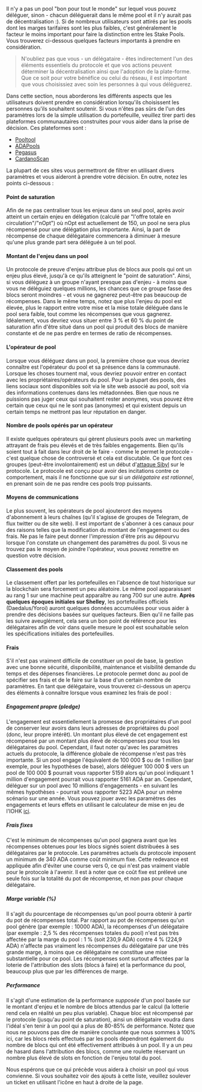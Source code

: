 Il n'y a pas un pool "bon pour tout le monde" sur lequel vous pouvez déléguer, sinon - chacun déléguerait dans le même pool et il n'y aurait pas de décentralisation :). Si de nombreux utilisateurs sont attirés par les pools dont les marges tarifaires sont les plus faibles, c'est généralement le facteur le moins important pour faire la distinction entre les Stake Pools. Vous trouverez ci-dessous quelques facteurs importants à prendre en considération.

> N'oubliez pas que vous - un délégataire - êtes indirectement l'un des éléments essentiels du protocole et que vos actions peuvent déterminer la décentralisation ainsi que l'adoption de la plate-forme. Que ce soit pour votre bénéfice ou celui du réseau, il est important que vous choisissiez avec soin les personnes à qui vous déléguerez.

Dans cette section, nous aborderons les différents aspects que les utilisateurs doivent prendre en considération lorsqu'ils choisissent les personnes qu'ils souhaitent soutenir. Si vous n'êtes pas sûrs de l'un des paramètres lors de la simple utilisation du portefeuille, veuillez tirer parti des plateformes communautaires construites pour vous aider dans la prise de décision. Ces plateformes sont :
- [Pooltool](https://pooltool.io)
- [ADAPools](https://adapools.org)
- [Pegasus](https://pegasuspool.info/explorer)
- [CardanoScan](http://cardanoscan.io)

La plupart de ces sites vous permettront de filtrer en utilisant divers paramètres et vous aideront à prendre votre décision. En outre, notez les points ci-dessous :

#### Point de saturation
  Afin de ne pas centraliser tous les enjeux dans un seul pool, après avoir atteint un certain enjeu en délégation (calculé par "l'offre totale en circulation"/"nOpt") où nOpt est actuellement de 150, un pool ne sera plus récompensé pour une délégation plus importante. Ainsi, la part de récompense de chaque délégataire commencera à diminuer à mesure qu'une plus grande part sera déléguée à un tel pool.
    
#### Montant de l'enjeu dans un pool
  Un protocole de preuve d'enjeu attribue plus de blocs aux pools qui ont un enjeu plus élevé, jusqu'à ce qu'ils atteignent le "point de saturation". Ainsi, si vous déléguez à un groupe n'ayant presque pas d'enjeu - à moins que vous ne déléguiez quelques millions, les chances que ce groupe fasse des blocs seront moindres - et vous ne gagnerez peut-être pas beaucoup de récompenses. Dans le même temps, notez que plus l'enjeu du pool est élevée, plus le rapport entre votre mise et la mise totale déléguée dans le pool sera faible, tout comme les récompenses que vous gagnerez. Idéalement, vous devriez vous situer entre 3 % et 60 % du point de saturation afin d'être situé dans un pool qui produit des blocs de manière constante et de ne pas perdre en termes de ratio de récompenses.

#### L'opérateur de pool  
  Lorsque vous déléguez dans un pool, la première chose que vous devriez connaître est l'opérateur du pool et sa présence dans la communauté. Lorsque les choses tournent mal, vous devriez pouvoir entrer en contact avec les propriétaires/opérateurs du pool. Pour la plupart des pools, des liens sociaux sont disponibles soit via le site web associé au pool, soit via des informations contenues dans les métadonnées. Bien que nous ne puissions pas juger ceux qui souhaitent rester anonymes, vous pouvez être certain que ceux qui ne le sont pas (anonymes) et qui existent depuis un certain temps ne mettront pas leur réputation en danger.  

#### Nombre de pools opérés par un opérateur
  Il existe quelques opérateurs qui gèrent plusieurs pools avec un marketing attrayant de frais peu élevés et de très faibles engagements. Bien qu'ils soient tout à fait dans leur droit de le faire - comme le permet le protocole - c'est quelque chose de controversé et cela est discutable. Ce que font ces groupes (peut-être involontairement) est un début d'[attaque Sibyl](https://en.wikipedia.org/wiki/Sybil_attack#:~:text=In%20a%20Sybil%20attack%2C%20the,diagnosed%20with%20dissociative%20identity%20disorder) sur le protocole. Le protocole est conçu pour avoir des incitations contre ce comportement, mais il ne fonctionne que sur si *un délégataire est rationnel*, en prenant soin de ne pas rendre ces pools trop puissants.

#### Moyens de communications
  Le plus souvent, les opérateurs de pool ajouteront des moyens d'abonnement à leurs chaînes (qu'il s'agisse de groupes de Telegram, de flux twitter ou de site web). Il est important de s'abonner à ces canaux pour des raisons telles que la modification du montant de l'engagement ou des frais. Ne pas le faire peut donner l'impression d'être pris au dépourvu lorsque l'on constate un changement des paramètres du pool. Si vous ne trouvez pas le moyen de joindre l'opérateur, vous pouvez remettre en question votre décision.

#### Classement des pools
  Le classement offert par les portefeuilles en l'absence de tout historique sur la blockchain sera forcement un peu aléatoire. Le même pool apparaissant au rang 1 sur une machine peut apparaître au rang 700 sur une autre. **Après quelques époques initiales sur Shelley**, les portefeuilles officiels (Daedalus/Yoroi) auront quelques données accumulées pour vous aider à prendre des décisions basées sur quelques facteurs. Bien qu'il ne faille pas les suivre aveuglément, cela sera un bon point de référence pour les délégataires afin de voir dans quelle mesure le pool est souhaitable selon les spécifications initiales des portefeuilles.

#### Frais

  S'il n'est pas vraiment difficile de constituer un pool de base, la gestion avec une bonne sécurité, disponibilité, maintenance et visibilité demande du temps et des dépenses financières. Le protocole permet donc au pool de spécifier ses frais et de le faire sur la base d'un certain nombre de paramètres. En tant que délégataire, vous trouverez ci-dessous un aperçu des éléments à connaître lorsque vous examinez les frais de pool :

##### Engagement propre (pledge)
  L'engagement est essentiellement la promesse des propriétaires d'un pool de conserver leur avoirs dans leurs adresses de propriétaires du pool (donc, leur propre intérêt). Un montant plus élevé de cet engagement est récompensé par un montant plus élevé de récompenses pour tous les délégataires du pool. Cependant, il faut noter qu'avec les paramètres actuels du protocole, la différence globale de récompense n'est pas très importante. Si un pool engage l'équivalent de 100 000 $ ou de 1 million (par exemple, pour les hypothèses de base), alors déléguer 100 000 $ vers un pool de 100 000 $ pourrait vous rapporter 5159 alors qu'un pool indiquant 1 million d'engagement pourrait vous rapporter 5161 ADA par an. Cependant, déléguer sur un pool avec 10 millions d'engagements - en suivant les mêmes hypothèses - pourrait vous rapporter 5223 ADA pour un même scénario sur une année. Vous pouvez jouer avec les paramètres des engagements et leurs effets en utilisant le calculateur de mise en jeu de l'IOHK [ici](https://testnets.cardano.org/en/cardano/tools/staking-calculator/).

##### Frais fixes
  C'est le minimum de récompenses qu'un pool gagnera avant que les récompenses obtenues pour les blocs signés soient distribuées à ses délégataires par le protocole. Les paramètres actuels du protocole imposent un minimum de 340 ADA comme coût minimum fixe. Cette redevance est appliquée afin d'éviter une course vers 0, ce qui n'est pas vraiment viable pour le protocole à l'avenir. Il est à noter que ce coût fixe est prélevé une seule fois sur la totalité du pot de récompense, et non pas pour chaque délégataire.

##### Marge variable (%)
  Il s'agit du pourcentage de récompenses qu'un pool pourra obtenir à partir du pot de récompenses total. Par rapport au pot de récompenses qu'un pool génère (par exemple : 10000 ADA), la récompenses d'un délégataire (par exemple : 2,5 % des récompenses totales du pool) n'est pas très affectée par la marge du pool : 1 % (soit 230,9 ADA) contre 4 % (224,9 ADA) n'affecte pas vraiment les récompenses du délégataire par une très grande marge, à moins que ce délégataire ne constitue une mise substantielle pour ce pool. Les récompenses sont surtout affectées par la loterie de l'attribution des slots (blocs à faire) et la performance du pool, beaucoup plus que par les différences de marge.

##### Performance  
  Il s'agit d'une estimation de la performance *supposée* d'un pool basée sur le montant d'enjeu et le nombre de blocs attendus par le calcul (la lotterie rend cela en réalité un peu plus variable). Chaque bloc est récompensé par le protocole (jusqu'au point de saturation), ainsi un délégataire voudra dans l'idéal s'en tenir à un pool qui a plus de 80-85% de performance. Notez que nous ne pouvons pas dire de manière concluante que nous sommes à 100% ici, car les blocs réels effectués par les pools dépendront également du nombre de blocs qui ont été effectivement attribués à un pool. Il y a un peu de hasard dans l'attribution des blocs, comme une roulette réservant un nombre plus élevé de slots en fonction de l'enjeu total du pool.

Nous espérons que ce qui précède vous aidera à choisir un pool qui vous convienne. Si vous souhaitez voir des ajouts à cette liste, veuillez soulever un ticket en utilisant l'icône en haut à droite de la page.
